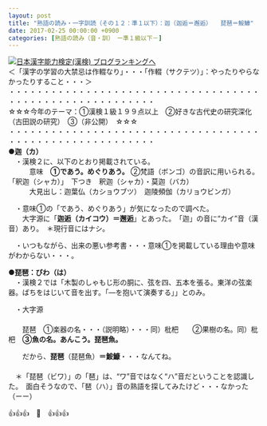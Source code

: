 ```yaml
---
layout: post
title: "熟語の読み・一字訓読（その１２：準１以下）：迦（迦逅＝邂逅）　　琵琶＝鮟鱇"
date: 2017-02-25 00:00:00 +0900
categories: [熟語の読み（音・訓）　ー準１級以下－]
---
```


[![](/syuusyuu9701/assets/images/熟語の読み・一字訓読（その１２：準１以下）：迦（迦逅＝邂逅）-琵琶＝鮟鱇-br_c_3028_1.gif)](http://blog.with2.net/link.php?1659096:3028 "日本漢字能力検定(漢検) ブログランキングへ")[日本漢字能力検定(漢検) ブログランキングへ](http://blog.with2.net/link.php?1659096:3028)  
＜「漢字の学習の大禁忌は作輟なり」・・・「作輟（サクテツ）」：やったりやらなかったりすること・・・＞  
・・・・・・・・・・・・・・・・・・・・・・・・・・・・・・・・・・・・・・・・・・・・・・・・・・・・・・・・・  
☆☆☆今年のテーマ：①漢検１級１９９点以上　②好きな古代史の研究深化（古田説の研究）　③（非公開）　☆☆☆　　  
・・・・・・・・・・・・・・・・・・・・・・・・・・・・・・・・・・・・・・・・・・・・・・・・・・・・・・・・・  
**●迦（カ）**  
　・漢検２に、以下のとおり掲載されている。  
　　　意味　**①であう。めぐりあう。** ②梵語（ボンゴ）の音訳に用いられる。「釈迦（シャカ）」　下つき　釈迦（シャカ）・莫迦（バカ）  
　　　大見出し：迦葉仏（カショウブツ）　迦陵頻伽（カリョウビンガ）  
  
　・意味①の「であう、めぐりあう」が気になったので調べた。  
　　大字源に「**迦逅（カイコウ）＝邂逅**」とあった。　「迦」の音に“カイ”音（漢音）あり。　＊現行音にはナシ。  
  
　・いつもながら、出来の悪い参考書・・・意味①を掲載している理由や意味がわからない・・・。  
  
**●琵琶：びわ（は）**  
　・漢検２では「木製のしゃもじ形の胴に、弦を四、五本を張る。東洋の弦楽器。ばちをはじいて音を出す。「―を抱いて演奏する」」とのみ。  
  
　・大字源  
　　  
　　琵琶　①楽器の名・・・（説明略）・・・同）枇杷　　②果樹の名。同）枇杷　**③魚の名。あんこう。琵琶魚。**  
  
　　だから、**琵琶**（琵琶魚）**＝鮟鱇**・・・なんてね。  
　  
　＊「琵琶（ビワ）」の「琶」は、“ワ”音ではなく“ハ”音だということを認識した。　面白そうなので、「琶（ハ）」音の熟語を探してみたけど・・・なかった（ーー）  
  
👍👍👍　🐔　👍👍👍  